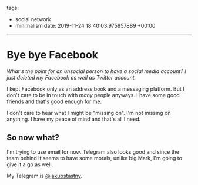 tags:
- social network
- minimalism
date: 2019-11-24 18:40:03.975857889 +00:00

---


# Bye bye Facebook

_What's the point for an unsocial person to have a social media account? I just deleted my Facebook as well as Twitter account._

I kept Facebook only as an address book and a messaging platform. But I don't care to be in touch with _many_ people anyways. I have some good friends and that's good enough for me.

I don't care to hear what I might be "missing on". I'm not missing on anything. I have my peace of mind and that's all I need.

## So now what?

I'm trying to use email for now. Telegram also looks good and since the team behind it seems to have some morals, unlike big Mark, I'm going to give it a go as well.

My Telegram is [@jakubstastny](https://t.me/jakubstastny).
